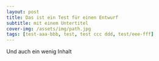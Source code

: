 ```yaml
---
layout: post
title: Das ist ein Test für einen Entwurf
subtitle: mit einem Untertitel
cover-img: /assets/img/path.jpg
tags: [test-aaa-bbb, test, test ccc ddd, test/eee-fff]
---
```

Und auch ein wenig Inhalt